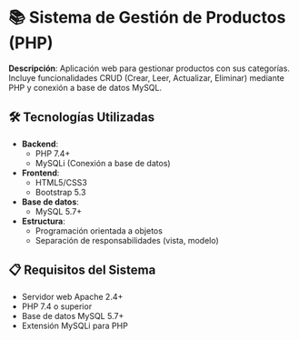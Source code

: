 # 📚 Sistema de Gestión de Productos (PHP)

**Descripción**: Aplicación web para gestionar productos con sus categorías. Incluye funcionalidades CRUD (Crear, Leer, Actualizar, Eliminar) mediante PHP y conexión a base de datos MySQL.

## 🛠️ Tecnologías Utilizadas
- **Backend**: 
  - PHP 7.4+
  - MySQLi (Conexión a base de datos)
- **Frontend**: 
  - HTML5/CSS3
  - Bootstrap 5.3
- **Base de datos**: 
  - MySQL 5.7+
- **Estructura**:
  - Programación orientada a objetos
  - Separación de responsabilidades (vista, modelo)

## 📋 Requisitos del Sistema
- Servidor web Apache 2.4+
- PHP 7.4 o superior
- Base de datos MySQL 5.7+
- Extensión MySQLi para PHP
 
